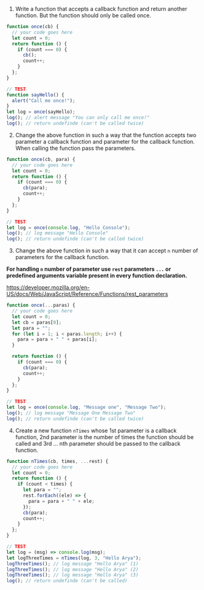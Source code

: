 1. Write a function that accepts a callback function and return another function. But the function should only be called once.

```js
function once(cb) {
  // your code goes here
  let count = 0;
  return function () {
    if (count === 0) {
      cb();
      count++;
    }
  };
}

// TEST
function sayHello() {
  alert("Call me once!");
}
let log = once(sayHello);
log(); // alert message "You can only call me once!"
log(); // return undefinde (can't be called twice)
```

2. Change the above function in such a way that the function accepts two parameter a callback function and parameter for the callback function. When calling the function pass the parameters.

```js
function once(cb, para) {
  // your code goes here
  let count = 0;
  return function () {
    if (count === 0) {
      cb(para);
      count++;
    }
  };
}

// TEST
let log = once(console.log, "Hello Console");
log(); // log message "Hello Console"
log(); // return undefinde (can't be called twice)
```

3. Change the above function in such a way that it can accept `n` number of parameters for the callback function.

**For handling `n` number of parameter use `rest` parameters `...` or predefined arguments variable present in every function declaration.**

https://developer.mozilla.org/en-US/docs/Web/JavaScript/Reference/Functions/rest_parameters

```js
function once(...paras) {
  // your code goes here
  let count = 0;
  let cb = paras[0];
  let para = "";
  for (let i = 1; i < paras.length; i++) {
    para = para + " " + paras[i];
  }

  return function () {
    if (count === 0) {
      cb(para);
      count++;
    }
  };
}

// TEST
let log = once(console.log, "Message one", "Message Two");
log(); // log message "Message One Message Two"
log(); // return undefinde (can't be called twice)
```

4. Create a new function `nTimes` whose 1st parameter is a callback function, 2nd parameter is the number of times the function should be called and 3rd ... nth parameter should be passed to the callback function.

```js
function nTimes(cb, times, ...rest) {
  // your code goes here
  let count = 0;
  return function () {
    if (count < times) {
      let para = "";
      rest.forEach((ele) => {
        para = para + " " + ele;
      });
      cb(para);
      count++;
    }
  };
}

// TEST
let log = (msg) => console.log(msg);
let logThreeTimes = nTimes(log, 3, "Hello Arya");
logThreeTimes(); // log message "Hello Arya" (1)
logThreeTimes(); // log message "Hello Arya" (2)
logThreeTimes(); // log message "Hello Arya" (3)
log(); // return undefinde (can't be called)
```
